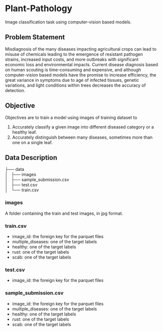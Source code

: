 # Plant-Pathology

Image classification task using computer-vision based models.

##  Problem Statement

Misdiagnosis of the many diseases impacting agricultural crops can lead to misuse of chemicals leading to the emergence of resistant pathogen strains, increased input costs, and more outbreaks with significant economic loss and environmental impacts. Current disease diagnosis based on human scouting is time-consuming and expensive, and although computer-vision based models have the promise to increase efficiency, the great variance in symptoms due to age of infected tissues, genetic variations, and light conditions within trees decreases the accuracy of detection.

##  Objective

Objectives are to train a model using images of training dataset to 
1) Accurately classify a given image into different diseased category or a healthy leaf.
2) Accurately distinguish between many diseases, sometimes more than one on a single leaf.

## Data Description

├── data<br/>
│   ├── images<br/>
│   ├── sample_submission.csv<br/>
│   ├── test.csv<br/>
│   └── train.csv

### images
A folder containing the train and test images, in jpg format.

### train.csv

* image_id: the foreign key for the parquet files
* multiple_diseases: one of the target labels
* healthy: one of the target labels
* rust: one of the target labels
* scab: one of the target labels

### test.csv

* image_id: the foreign key for the parquet files

### sample_submission.csv

* image_id: the foreign key for the parquet files
* multiple_diseases: one of the target labels
* healthy: one of the target labels
* rust: one of the target labels
* scab: one of the target labels







